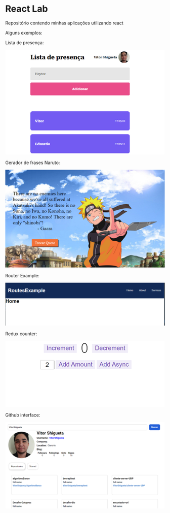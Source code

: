 # React Lab
Repositório contendo minhas aplicações utilizando react

Alguns exemplos:

Lista de presença:

![Exemplo](./assets/lista-preenchida.PNG)

Gerador de frases Naruto:

![Exemplo](./assets/naruto.PNG)

Router Example:

![Exemplo](./assets/Home.PNG)

Redux counter:

![Exemplo](./assets/init.PNG)

Github interface:

![Exemplo](./assets/project.PNG)
